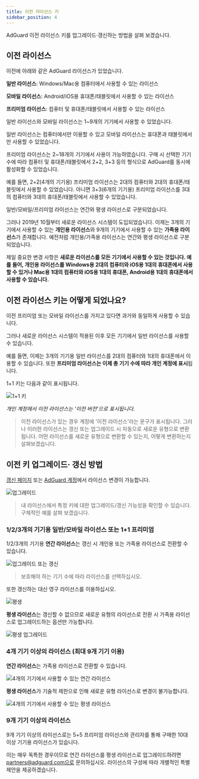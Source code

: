 ```yaml
---
title: 이전 라이선스 키
sidebar_position: 4
---
```


AdGuard 이전 라이선스 키를 업그레이드·갱신하는 방법을 살펴 보겠습니다.

## 이전 라이선스

이전에 아래와 같은 AdGuard 라이선스가 있었습니다.

**일반 라이선스**: Windows/Mac용 컴퓨터에서 사용할 수 있는 라이선스

**모바일 라이선스**: Android/iOS용 휴대폰/태블릿에서 사용할 수 있는 라이선스

**프리미엄 라이선스**: 컴퓨터 및 휴대폰/태블릿에서 사용할 수 있는 라이선스

일반 라이선스와 모바일 라이선스는 1~9개의 기기에서 사용할 수 있었습니다.

일반 라이선스는 컴퓨터에서만 이용할 수 있고 모바일 라이선스는 휴대폰과 태블릿에서만 사용할 수 있었습니다.

프리미엄 라이선스는 2~18개의 기기에서 사용이 가능하였습니다. 구매 시 선택한 기기 수에 따라 컴퓨터 및 휴대폰/태블릿에서 2+2, 3+3 등의 형식으로 AdGuard를 동시에 활성화할 수 있었습니다.

예를 들면, 2+2(4개의 기기용) 프리미엄 라이선스는 2대의 컴퓨터와 2대의 휴대폰/태블릿에서 사용할 수 있었습니다. 아니면 3+3(6개의 기기용) 프리미엄 라이선스를 3대의 컴퓨터와 3대의 휴대폰/태블릿에서 사용할 수 있었습니다.

일반/모바일/프리미엄 라이선스는 연간와 평생 라이선스로 구분되었습니다.

그러나 2019년 10월부터 새로운 라이선스 시스템이 도입되었습니다. 이제는 3개의 기기에서 사용할 수 있는 **개인용 라이선스**와 9개의 기기에서 사용할 수 있는 **가족용 라이선스**가 존재합니다. 예전처럼 개인용/가족용 라이선스는 연간와 평생 라이선스로 구분되었습니다.

제일 중요한 변경 사항은 **새로운 라이선스를 모든 기기에서 사용할 수 있는 것입니다. 예를 들어, 개인용 라이선스를 Windows용 2대의 컴퓨터와 iOS용 1대의 휴대폰에서 사용할 수 있거나 Mac용 1대의 컴퓨터와 iOS용 1대의 휴대폰, Android용 1대의 휴대폰에서 사용할 수 있습니다.**

## 이전 라이선스 키는 어떻게 되었나요?

이전 프리미엄 또는 모바일 라이선스를 가지고 있다면 과거와 동일하게 사용할 수 있습니다.

그러나 새로운 라이선스 시스템이 적용된 이후 모든 기기에서 일반 라이선스를 사용할 수 있습니다.

예를 들면, 이제는 3개의 기기용 일반 라이선스를 2대의 컴퓨터와 1대의 휴대폰에서 이용할 수 있습니다. 또한 **프리미엄 라이선스는 이제 총 기기 수에 따라 개인 계정에 표시**됩니다.

1+1 키는 다음과 같이 표시됩니다.

![1+1 키](https://cdn.adguard.com/public/Adguard/kb/newscreenshots/En/General/legacy-licenses/1.outdatedlicenses_ko.png)

*개인 계정에서 이전 라이선스는 '이전 버전’으로 표시됩니다.*
> 이전 라이선스가 있는 경우 계정에 '이전 라이선스'라는 문구가 표시됩니다. 그러나 이러한 라이선스는 갱신 또는 업그레이드 시 자동으로 새로운 유형으로 변환됩니다. 어떤 라이선스를 새로운 유형으로 변환할 수 있는지, 어떻게 변환하는지 살펴보겠습니다.

## 이전 키 업그레이드· 갱신 방법

[갱신 페이지](https://adguard.com/renew.html) 또는 [AdGuard 계정](https://my.adguard.com/main.html)에서 라이선스 변경이 가능합니다.

![업그레이드](https://cdn.adguard.com/public/Adguard/kb/newscreenshots/En/General/legacy-licenses/2.switch_ko.png)
> 내 라이선스에서 특정 키에 대한 업그레이드/갱신 가능성을 확인할 수 있습니다. 구체적인 예를 살펴 보겠습니다.

### 1/2/3개의 기기용 일반/모바일 라이선스 또는 1+1 프리미엄

1/2/3개의 기기용 **연간 라이선스**는 갱신 시 개인용 또는 가족용 라이선스로 전환할 수 있습니다.

![업그레이드 또는 갱신](https://cdn.adguard.com/public/Adguard/kb/newscreenshots/En/General/legacy-licenses/3.yearly_ko.png)
> 보호해야 하는 기기 수에 따라 라이선스를 선택하십시오.

또한 갱신하는 대신 영구 라이선스를 이용하십시오.

![평생](https://cdn.adguard.com/public/Adguard/kb/newscreenshots/En/General/legacy-licenses/4.lifetime_ko.png)

**평생 라이선스**는 갱신할 수 없으므로 새로운 유형의 라이선스로 전환 시 가족용 라이선스로 업그레이드하는 옵션만 가능합니다.

![평생 업그레이드](https://cdn.adguard.com/public/Adguard/kb/newscreenshots/En/General/legacy-licenses/5.lifetimeupgrade_ko.png)

### 4개 기기 이상의 라이선스 (최대 9개 기기 이용)

**연간 라이선스**는 가족용 라이선스로 전환할 수 있습니다.

![4개의 기기에서 사용할 수 있는 연간 라이선스](https://cdn.adguard.com/public/Adguard/kb/newscreenshots/En/General/legacy-licenses/6.yearly4+devices_ko.png)

**평생 라이선스**가 기술적 제한으로 인해 새로운 유형 라이선스로 변경이 불가능합니다.

![4개의 기기에서 사용할 수 있는 평생 라이선스](https://cdn.adguard.com/public/Adguard/kb/newscreenshots/En/General/legacy-licenses/7.lifetime4+devices_ko.png)

### 9개 기기 이상의 라이선스

9개 기기 이상의 라이선스로는 5+5 프리미엄 라이선스와 관리자를 통해 구매한 10대 이상 기기용 라이선스가 있습니다.

이는 매우 독특한 경우이므로 연간 라이선스를 평생 라이선스로 업그레이드하려면 partners@adguard.com으로 문의하십시오. 라이선스의 구성에 따라 개별적인 특별 제안을 제공하겠습니다.